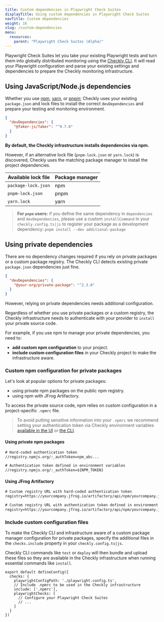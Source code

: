 ```yaml
---
title: Custom dependencies in Playwright Check Suites
displayTitle: Using custom dependencies in Playwright Check Suites
navTitle: Custom dependencies
weight: 16
slug: /custom-dependencies
menu:
  resources:
    parent: "Playwright Check Suites (Alpha)"
---
```


Playwright Check Suites let you take your existing Playwright tests and turn them into globally distributed monitoring using the [Checkly CLI](/docs/cli/). It will read your Playwright configuration and parse your existing settings and dependencies to prepare the Checkly monitoring infrastructure.

## Using JavaScript/Node.js dependencies

Whether you use [npm](https://www.npmjs.com/), [yarn](https://yarnpkg.com/), or [pnpm](https://pnpm.io/); Checkly uses your existing `package.json` and lock files to install the correct `devDependencies` and prepare your testing and monitoring environment.

```json {title="package.json"}
{
  "devDependencies": {
    "@faker-js/faker": "^9.7.0"
  }
}
```

**By default, the Checkly infrastructure installs dependencies via npm.**

However, if an alternative lock file (`pnpm-lock.json` or `yarn.lock`) is discovered, Checkly uses the matching package manager to install the project dependencies.

| Available lock file | Package manager |
|---------------------|-----------------|
| `package-lock.json` | npm             |
| `pnpm-lock.json`    | pnpm            |
| `yarn.lock`         | yarn            |

> **For `pnpm` users:** if you define the same dependency in `dependencies` and `devDependencies`, please use a custom `installCommand` in your `checkly.config.ts|js` to register your package as a development dependency: `pnpm install --dev additional-package`

## Using private dependencies

There are no dependency changes required if you rely on private packages or a custom package registry. The Checkly CLI detects existing private `package.json` dependencies just fine.

```json {title="package.json"}
{
  "devDependencies": {
    "@your-org/private-package": "^2.3.0"
  }
}
```

However, relying on private dependencies needs additional configuration.

Regardless of whether you use private packages or a custom registry, the Checkly infrastructure needs to authenticate with your provider to `install` your private source code.

For example, if you use npm to manage your private dependencies, you need to:

- **add custom npm configuration** to your project.
- **include custom configuration files** in your Checkly project to make the infrastructure aware.

### Custom npm configuration for private packages

Let's look at popular options for private packages:

- using private npm packages on the public npm registry.
- using npm with JFrog Artifactory.

To access the private source code, npm relies on custom configuration in a project-specific `.npmrc` file.

> To avoid putting sensitive information into your `.npmrc` we recommend setting your authentication token via Checkly environment variables [available in the UI](https://app.checklyhq.com/environment-variables) or [the CLI](https://www.checklyhq.com/docs/cli/using-environment-variables/#managing-remote-environment-variables-using-the-cli).

#### Using private npm packages

```txt {title=".npmrc"}
# Hard-coded authentication token
//registry.npmjs.org/:_authToken=npm_abc...

# Authentication token defined in environment variables
//registry.npmjs.org/:_authToken=${NPM_TOKEN}
```

#### Using JFrog Artifactory

```txt {title=".npmrc"}
# Custom registry URL with hard-coded authentication token
registry=https://yourcompany.jfrog.io/artifactory/api/npm/yourcompany.jfrog.io/artifactory/api/npm/npm-local/:_authToken=abc...

# Custom registry URL with authentication token defined in environment variables
registry=https://yourcompany.jfrog.io/artifactory/api/npm/yourcompany.jfrog.io/artifactory/api/npm/npm-local/:_authToken=${ARTIFACTORY_TOKEN}
```

### Include custom configuration files

To make the Checkly CLI and infrastructure aware of a custom package manager configuration for private packages, specify the additional files in the `checks.include` property in your `checkly.config.ts|js`.

Checkly CLI commands like `test` or `deploy` will then bundle and upload these files so they are available in the Checkly infrastructure when running essential commands like `install`.

```tsx {title="checkly.config.ts"}
export default defineConfig({
  checks: {
    playwrightConfigPath: './playwright.config.ts',
    // Include .npmrc to be used in the Checkly infrastructure
    include: ['.npmrc'],
    playwrightChecks: [
      // Configure your Playwright Check Suites
      // ...
    ]
  }
})
```
